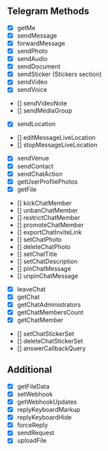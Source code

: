 ## Telegram Methods
- [x] getMe
- [x] sendMessage
- [x] forwardMessage
- [x] sendPhoto
- [x] sendAudio
- [x] sendDocument
- [x] sendSticker (Stickers section)
- [x] sendVideo
- [x] sendVoice
- [] sendVideoNote
- [] sendMediaGroup
- [x] sendLocation
- [] editMessageLiveLocation
- [] stopMessageLiveLocation
- [x] sendVenue
- [x] sendContact
- [x] sendChatAction
- [x] getUserProfilePhotos
- [x] getFile
- [] kickChatMember
- [] unbanChatMember
- [] restrictChatMember
- [] promoteChatMember
- [] exportChatInviteLink
- [] setChatPhoto
- [] deleteChatPhoto
- [] setChatTitle
- [] setChatDescription
- [] pinChatMessage
- [] unpinChatMessage
- [x] leaveChat
- [x] getChat
- [x] getChatAdministrators
- [x] getChatMembersCount
- [x] getChatMember
- [] setChatStickerSet
- [] deleteChatStickerSet
- [] answerCallbackQuery

## Additional
- [x] getFileData
- [x] setWebhook
- [x] getWebhookUpdates
- [x] replyKeyboardMarkup
- [x] replyKeyboardHide
- [x] forceReply
- [x] sendRequest
- [x] uploadFile
